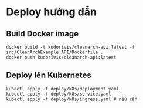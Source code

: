 # Deploy hướng dẫn

## Build Docker image

```shell
docker build -t kudorivis/cleanarch-api:latest -f src/CleanArchExample.API/Dockerfile .
docker push kudorivis/cleanarch-api:latest
```

## Deploy lên Kubernetes

```shell
kubectl apply -f deploy/k8s/deployment.yaml
kubectl apply -f deploy/k8s/service.yaml
kubectl apply -f deploy/k8s/ingress.yaml # nếu cần
```